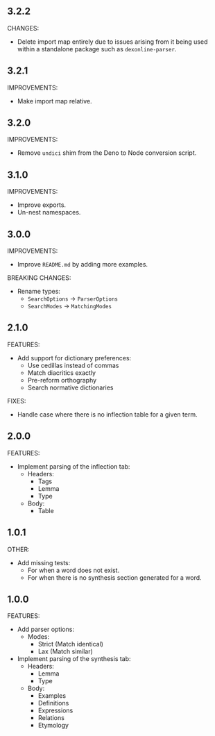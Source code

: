 ## 3.2.2

CHANGES:

- Delete import map entirely due to issues arising from it being used within a standalone package such as
  `dexonline-parser`.

## 3.2.1

IMPROVEMENTS:

- Make import map relative.

## 3.2.0

IMPROVEMENTS:

- Remove `undici` shim from the Deno to Node conversion script.

## 3.1.0

IMPROVEMENTS:

- Improve exports.
- Un-nest namespaces.

## 3.0.0

IMPROVEMENTS:

- Improve `README.md` by adding more examples.

BREAKING CHANGES:

- Rename types:
  - `SearchOptions` -> `ParserOptions`
  - `SearchModes` -> `MatchingModes`

## 2.1.0

FEATURES:

- Add support for dictionary preferences:
  - Use cedillas instead of commas
  - Match diacritics exactly
  - Pre-reform orthography
  - Search normative dictionaries

FIXES:

- Handle case where there is no inflection table for a given term.

## 2.0.0

FEATURES:

- Implement parsing of the inflection tab:
  - Headers:
    - Tags
    - Lemma
    - Type
  - Body:
    - Table

## 1.0.1

OTHER:

- Add missing tests:
  - For when a word does not exist.
  - For when there is no synthesis section generated for a word.

## 1.0.0

FEATURES:

- Add parser options:
  - Modes:
    - Strict (Match identical)
    - Lax (Match similar)
- Implement parsing of the synthesis tab:
  - Headers:
    - Lemma
    - Type
  - Body:
    - Examples
    - Definitions
    - Expressions
    - Relations
    - Etymology
